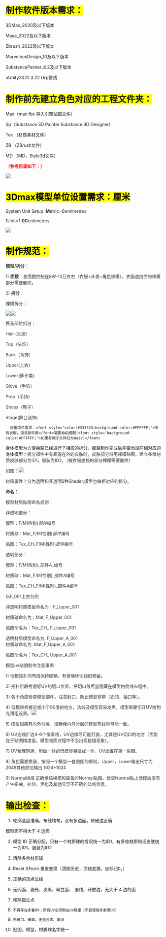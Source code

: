 # <font style="background-color:#FFFF00;">制作软件版本需求：</font>
 3DMax_2020及以下版本

 Maya_2022及以下版本

 Zbrush_2022及以下版本

 MarvelousDesign_10及以下版本

 SubstancePainter_8.2及以下版本

uUnity2022.3.22 Urp管线

# <font style="background-color:#FFFF00;">制作前先建立角色对应的工程文件夹：</font>
  Max（max  fbx  导入引擎贴图文件）

  Sp（Substance 3D Painter  Substance 3D Designer）

  Tex （材质素材文件）

  ZB （ZBrush文件）

 MD （MD，Style3d文件） 

**<font style="color:red;">（参考目录如下：）</font>**

![](https://cdn.nlark.com/yuque/0/2024/png/43256863/1717408904102-60970c11-3585-4a3a-8cf6-af6fbc0de7bc.png)

# <font style="color:black;background-color:#FFFF00;">3Dmax</font><font style="color:black;background-color:#FFFF00;">模型单位设置需求：厘米</font>
  System Unit Setup :**M**etric=**<font style="color:#333333;background-color:#FFFFFF;">C</font>**<font style="color:#333333;background-color:#FFFFFF;">entimetres</font>

  **<font style="color:#333333;background-color:#FFFFFF;">1</font>**<font style="color:#333333;background-color:#FFFFFF;">Unit=</font>**<font style="color:#333333;background-color:#FFFFFF;">1.0C</font>**<font style="color:#333333;background-color:#FFFFFF;">entimetres</font>

![](https://cdn.nlark.com/yuque/0/2024/png/43256863/1717408935433-d316074c-35f8-4b4e-a569-8a75881dc793.png)

# <font style="color:black;background-color:#FFFF00;">制作规范：</font>
**<font style="color:#333333;background-color:#FFFFFF;">模型</font>****<font style="color:#333333;background-color:#FFFFFF;">/</font>****<font style="color:#333333;background-color:#FFFFFF;">拆分：</font>**

<font style="color:#333333;">1)</font><font style="color:#333333;">       </font>**<font style="color:#333333;background-color:#FFFFFF;">面数</font>**<font style="color:#333333;background-color:#FFFFFF;">：总面数控制在</font><font style="color:#333333;background-color:#FFFFFF;">8W-10</font><font style="color:#333333;background-color:#FFFFFF;">万左右（衣服</font><font style="color:#333333;background-color:#FFFFFF;">+</font><font style="color:#333333;background-color:#FFFFFF;">头发</font><font style="color:#333333;background-color:#FFFFFF;">+</font><font style="color:#333333;background-color:#FFFFFF;">角色裸模）。衣服遮挡住的裸模部分需要删除。</font>

<font style="color:#333333;">2)</font><font style="color:#333333;">      </font>**<font style="color:#333333;background-color:#FFFFFF;">拆分</font>**<font style="color:#333333;background-color:#FFFFFF;">：</font>

<font style="color:#333333;background-color:#FFFFFF;">裸模拆分：</font>

![](https://cdn.nlark.com/yuque/0/2024/jpeg/43256863/1718865446676-66ee7c64-e2a1-45cd-aed5-2d78690ec436.jpeg)![](https://cdn.nlark.com/yuque/0/2024/jpeg/43256863/1718865457219-6bb2d059-a820-40fe-b928-1618e495cb3c.jpeg)<font style="color:#333333;background-color:#FFFFFF;">  
  
</font><font style="color:#333333;background-color:#FFFFFF;">换装部位拆分：</font>

<font style="color:#333333;background-color:#FFFFFF;">Hair</font><font style="color:#333333;background-color:#FFFFFF;">  </font><font style="color:#333333;background-color:#FFFFFF;">(</font><font style="color:#333333;background-color:#FFFFFF;">头发</font><font style="color:#333333;background-color:#FFFFFF;">) </font>

<font style="color:#333333;background-color:#FFFFFF;">Top</font><font style="color:#333333;background-color:#FFFFFF;">（头饰）</font>

<font style="color:#333333;background-color:#FFFFFF;">Back</font><font style="color:#333333;background-color:#FFFFFF;">（背饰）</font>

<font style="color:#333333;background-color:#FFFFFF;">Upper(</font><font style="color:#333333;background-color:#FFFFFF;">上衣</font><font style="color:#333333;background-color:#FFFFFF;">)</font>

<font style="color:#333333;background-color:#FFFFFF;">Lower(</font><font style="color:#333333;background-color:#FFFFFF;">裤子类</font><font style="color:#333333;background-color:#FFFFFF;">)</font>

<font style="color:#333333;background-color:#FFFFFF;">Glove</font><font style="color:#333333;background-color:#FFFFFF;">（手饰）</font>

<font style="color:#333333;background-color:#FFFFFF;">Prop</font><font style="color:#333333;background-color:#FFFFFF;">（手持）</font>

<font style="color:#333333;background-color:#FFFFFF;">Shoes</font><font style="color:#333333;background-color:#FFFFFF;">（鞋子）</font>

<font style="color:#333333;background-color:#FFFFFF;">Stage(</font><font style="color:#333333;background-color:#FFFFFF;">舞台装饰</font><font style="color:#333333;background-color:#FFFFFF;">)</font>

<font style="color:#333333;background-color:#FFFFFF;"></font>

      根据项目需求：<font style="color:#333333;background-color:#FFFFFF;">所有衣服，道具部件都</font>需要自由搭配(<font style="background-color:#FFFFFF;">如果有帽子头饰归为Hair)</font>

<font style="background-color:#FFFFFF;">身体模型为方便换装已经进行了相应的拆分，服装制作完成后需要添加在相对应的身体模型上</font><font style="color:#333333;background-color:#FFFFFF;">拆分部件中有暴露在外的皮肤时，皮肤部分沿用裸模贴图，建立多维材质皮肤部分为</font><font style="color:#333333;background-color:#FFFFFF;">ID1</font><font style="color:#333333;background-color:#FFFFFF;">，服装为</font><font style="color:#333333;background-color:#FFFFFF;">ID2</font><font style="color:#333333;background-color:#FFFFFF;">，（被衣服遮挡的部分裸模需要删除）</font>

<font style="color:#333333;background-color:#FFFFFF;">如图：</font>![](https://cdn.nlark.com/yuque/0/2024/png/43256863/1717409025503-3f6cb68c-34b6-4133-9385-7c94141877b2.png)

<font style="color:#333333;background-color:#FFFFFF;">材质属性上分为透明和非透明</font><font style="color:#333333;background-color:#FFFFFF;">2</font><font style="color:#333333;background-color:#FFFFFF;">种</font><font style="color:#333333;background-color:#FFFFFF;">Shader,</font><font style="color:#333333;background-color:#FFFFFF;">模型也做相对应的拆分。</font>

**<font style="color:#333333;background-color:#FFFFFF;">命名：</font>**

<font style="color:#333333;background-color:#FFFFFF;">模型材质贴图命名规则：</font>

<font style="color:#333333;background-color:#FFFFFF;">非透明部分：</font>

<font style="color:#333333;background-color:#FFFFFF;">模型：</font><font style="color:#333333;background-color:#FFFFFF;">F/M(</font><font style="color:#333333;background-color:#FFFFFF;">性别</font><font style="color:#333333;background-color:#FFFFFF;">)_</font><font style="color:#333333;background-color:#FFFFFF;">部件</font><font style="color:#333333;background-color:#FFFFFF;">_</font><font style="color:#333333;background-color:#FFFFFF;">编号</font>

<font style="color:#333333;background-color:#FFFFFF;">材质球：</font><font style="color:#333333;background-color:#FFFFFF;">Mat_F/M(</font><font style="color:#333333;background-color:#FFFFFF;">性别</font><font style="color:#333333;background-color:#FFFFFF;">)_</font><font style="color:#333333;background-color:#FFFFFF;">部件</font><font style="color:#333333;background-color:#FFFFFF;">_</font><font style="color:#333333;background-color:#FFFFFF;">编号</font>

<font style="color:#333333;background-color:#FFFFFF;">贴图：</font><font style="color:#333333;background-color:#FFFFFF;">Tex_CH_F/M(</font><font style="color:#333333;background-color:#FFFFFF;">性别</font><font style="color:#333333;background-color:#FFFFFF;">)_</font><font style="color:#333333;background-color:#FFFFFF;">部件</font><font style="color:#333333;background-color:#FFFFFF;">_</font><font style="color:#333333;background-color:#FFFFFF;">编号</font>

<font style="color:#333333;background-color:#FFFFFF;">透明部分：</font>

<font style="color:#333333;background-color:#FFFFFF;"></font><font style="color:#333333;background-color:#FFFFFF;">模型：</font><font style="color:#333333;background-color:#FFFFFF;">F/M(</font><font style="color:#333333;background-color:#FFFFFF;">性别</font><font style="color:#333333;background-color:#FFFFFF;">)_</font><font style="color:#333333;background-color:#FFFFFF;">部件</font><font style="color:#333333;background-color:#FFFFFF;">_A__</font><font style="color:#333333;background-color:#FFFFFF;">编号</font>

<font style="color:#333333;background-color:#FFFFFF;">材质球：</font><font style="color:#333333;background-color:#FFFFFF;">Mat_F/M(</font><font style="color:#333333;background-color:#FFFFFF;">性别</font><font style="color:#333333;background-color:#FFFFFF;">)_</font><font style="color:#333333;background-color:#FFFFFF;">部件</font><font style="color:#333333;background-color:#FFFFFF;">_A_</font><font style="color:#333333;background-color:#FFFFFF;">编号</font>

<font style="color:#333333;background-color:#FFFFFF;">贴图：</font><font style="color:#333333;background-color:#FFFFFF;">Tex_CH_F/M(</font><font style="color:#333333;background-color:#FFFFFF;">性别</font><font style="color:#333333;background-color:#FFFFFF;">)_</font><font style="color:#333333;background-color:#FFFFFF;">部件</font><font style="color:#333333;background-color:#FFFFFF;">_A_</font><font style="color:#333333;background-color:#FFFFFF;">编号</font>

<font style="color:#333333;background-color:#FFFFFF;">以</font><font style="color:#333333;background-color:#FFFFFF;">F_001</font><font style="color:#333333;background-color:#FFFFFF;">上衣为例</font>

<font style="color:#333333;background-color:#FFFFFF;">非透明材质模型命名为：</font><font style="color:#333333;background-color:#FFFFFF;">F_Upper_001</font>

<font style="color:#333333;background-color:#FFFFFF;"></font><font style="color:#333333;background-color:#FFFFFF;">材质球命名为：</font><font style="color:#333333;background-color:#FFFFFF;">Mat_F_Upper_001</font>

<font style="color:#333333;background-color:#FFFFFF;">贴图命名为：</font><font style="color:#333333;background-color:#FFFFFF;">Tex_CH_ F_Upper_001</font>

<font style="color:#333333;background-color:#FFFFFF;">透明材质模型命名为</font><font style="color:#333333;background-color:#FFFFFF;">:</font><font style="color:#333333;background-color:#FFFFFF;">  </font><font style="color:#333333;background-color:#FFFFFF;">F_Upper_A_001  
</font><font style="color:#333333;background-color:#FFFFFF;">材质球命名为</font><font style="color:#333333;background-color:#FFFFFF;">:</font><font style="color:#333333;background-color:#FFFFFF;">  </font><font style="color:#333333;background-color:#FFFFFF;">Mat_F_Upper_A_001</font>

<font style="color:#333333;background-color:#FFFFFF;">贴图命名为：</font><font style="color:#333333;background-color:#FFFFFF;">Tex_CH_ Upper_A_001</font>

<font style="color:#333333;background-color:#FFFFFF;"></font>

<font style="color:#333333;background-color:#FFFFFF;">模型</font><font style="color:#333333;background-color:#FFFFFF;">uv</font><font style="color:#333333;background-color:#FFFFFF;">贴图制作注意事项：</font>

<font style="color:#333333;">1) </font><font style="color:#333333;background-color:#FFFFFF;">低模拓扑的布线保持顺畅，有骨骼环切线的预留。</font>

<font style="color:#333333;">2) </font><font style="color:#333333;background-color:#FFFFFF;">拓扑阶段考虑好</font><font style="color:#333333;background-color:#FFFFFF;">UV</font><font style="color:#333333;background-color:#FFFFFF;">的切口位置，把切口线尽量隐藏在模型内侧或布缝中。</font>

<font style="color:#333333;">3)  </font><font style="color:#333333;background-color:#FFFFFF;">各个角度检查模型部件，注意封口，防止模型穿帮（衣领，袖口等）。</font>

<font style="color:#333333;">4) </font><font style="color:#333333;background-color:#FFFFFF;">低模转折接近或小于90度的地方，法线及模型容易发黑，模型需要切开UV给到光滑组设置。</font>![](https://cdn.nlark.com/yuque/0/2024/png/43256863/1717409061303-6e6754cd-fb43-4cb3-a8ca-9667b553868a.png)

<font style="color:#333333;">5) </font><font style="color:#333333;background-color:#FFFFFF;">模型如果有内外分层，请确保内外分层的模型布线尽可能一致。</font>

<font style="color:#333333;">6) </font><font style="color:#333333;background-color:#FFFFFF;">UV边缘扩边4-6个像素格，UV边缘尽可能打直，尤其是UV切口的地方（优势在于贴图精度低，模型减面过程中不会出现接缝现象）。</font>

<font style="color:#333333;">7) </font><font style="color:#333333;background-color:#FFFFFF;">UV合理饱满，能做一体的低模尽量做成一体，UV放置在第一象限。</font>

<font style="color:#333333;">8) </font><font style="color:#333333;background-color:#FFFFFF;">角色需要换装，按照一个模型一套贴图的原则，Upper，Lower输出尺寸为2048其他部位输出 1024*1024</font>

<font style="color:#333333;">9) </font><font style="color:#333333;background-color:#FFFFFF;">Normal烘焙 正确烘焙裸模和装备的Normal贴图。检查Normal贴上低模后没有产生扭曲，拉伸，黑化及其他显示不正确的法线信息。</font>

<font style="color:#333333;background-color:#FFFFFF;"></font>

<font style="color:#333333;background-color:#FFFFFF;"></font>

# <font style="background-color:#FFFF00;">输出检查：</font>
1.   轮廓造型准确，布线均匀，没有多边面，软硬边正确

模型面不得大于 4 边面

2.   模型 ID 正确分配，只有一个材质球的情况统一为ID1，有多维材质的话皮肤统一为ID1，服装为ID2

3.   清除多余材质球

4.   Reset XForm 重置变换（清除历史，冻结变换，坐标归0，）

5.    正确的顶点法线

6.    无闪面、漏光、发黑、峭立面、 废线、开放边，无大于 4 边的面

7.    移除孤立点

8.     不得存在多套UV；所有UV必须都在UV框里（不要使用多象限UV)

9.     无破口、破面，无重合面、废点

10.  贴图，模型，材质球名字统一

<font style="color:#333333;background-color:#FFFFFF;"></font>

# <font style="background-color:#FFFF00;"></font>
